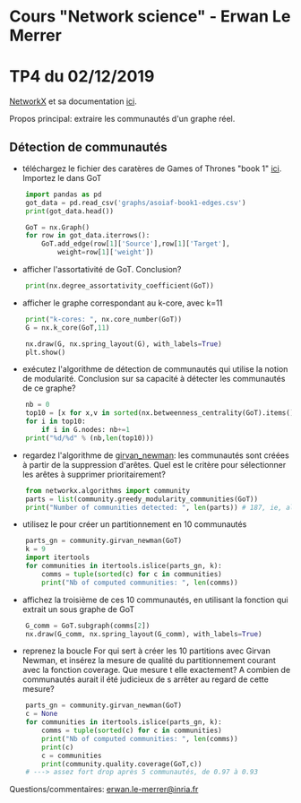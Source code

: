 # Cours "Network science" - Erwan Le Merrer
# TP4 du 02/12/2019

[NetworkX](https://networkx.github.io/) et sa documentation [ici](https://networkx.github.io/documentation/stable/index.html).

Propos principal: extraire les communautés d'un graphe réel.

## Détection de communautés

* téléchargez le fichier des caratères de Games of Thrones "book 1" [ici](https://github.com/mathbeveridge/asoiaf). Importez le dans GoT

```python
    import pandas as pd
    got_data = pd.read_csv('graphs/asoiaf-book1-edges.csv')
    print(got_data.head())

    GoT = nx.Graph()
    for row in got_data.iterrows():
        GoT.add_edge(row[1]['Source'],row[1]['Target'],
            weight=row[1]['weight'])
```

* afficher l'assortativité de GoT. Conclusion?

```python
    print(nx.degree_assortativity_coefficient(GoT))
```
* afficher le graphe correspondant au k-core, avec k=11

```python
    print("k-cores: ", nx.core_number(GoT))
    G = nx.k_core(GoT,11)

    nx.draw(G, nx.spring_layout(G), with_labels=True)
    plt.show()
```
* exécutez l'algorithme de détection de communautés qui utilise la notion de modularité. Conclusion sur sa capacité à détecter les communautés de ce graphe?

```python
    nb = 0
    top10 = [x for x,v in sorted(nx.betweenness_centrality(GoT).items(), key=lambda x:x[1], reverse=True)][:10]
    for i in top10:
        if i in G.nodes: nb+=1
    print("%d/%d" % (nb,len(top10))) 
```
* regardez l'algorithme de [girvan_newman](https://en.wikipedia.org/wiki/Girvan%E2%80%93Newman_algorithm): les communautés sont créées à partir de la suppression d'arêtes. Quel est le critère pour sélectionner les arêtes à supprimer prioritairement?

```python
    from networkx.algorithms import community
    parts = list(community.greedy_modularity_communities(GoT))
    print("Number of communities detected: ", len(parts)) # 187, ie, all in it !!!
```
* utilisez le pour créer un partitionnement en 10 communautés
 
```python
    parts_gn = community.girvan_newman(GoT)
    k = 9
    import itertools
    for communities in itertools.islice(parts_gn, k):
        comms = tuple(sorted(c) for c in communities)
        print("Nb of computed communities: ", len(comms))
```
* affichez la troisième de ces 10 communautés, en utilisant la fonction qui extrait un sous graphe de GoT
 
```python
    G_comm = GoT.subgraph(comms[2])
    nx.draw(G_comm, nx.spring_layout(G_comm), with_labels=True)
```
* reprenez la boucle For qui sert à créer les 10 partitions avec Girvan Newman, et insérez la mesure de qualité du partitionnement courant avec la fonction coverage. Que mesure t elle exactement? A combien de communautés aurait il été judicieux de s arrêter au regard de cette mesure?

```python
    parts_gn = community.girvan_newman(GoT)
    c = None
    for communities in itertools.islice(parts_gn, k):
        comms = tuple(sorted(c) for c in communities)
        print("Nb of computed communities: ", len(comms))
        print(c)
        c = communities
        print(community.quality.coverage(GoT,c))
    # ---> assez fort drop après 5 communautés, de 0.97 à 0.93
```

Questions/commentaires: erwan.le-merrer@inria.fr
